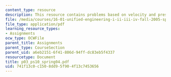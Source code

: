 ```yaml
---
content_type: resource
description: This resource contains problems based on velocity and pressure.
file: /media/courses/16-01-unified-engineering-i-ii-iii-iv-fall-2005-spring-2006/741f13c0c1508dd95f904f13c7453656_p03_ps10_spring04.pdf
file_type: application/pdf
learning_resource_types:
- Assignments
ocw_type: OCWFile
parent_title: Assignments
parent_type: CourseSection
parent_uid: a6eb2151-6f41-806d-94ff-dc83eb5f4337
resourcetype: Document
title: p03_ps10_spring04.pdf
uid: 741f13c0-c150-8dd9-5f90-4f13c7453656
---
```

